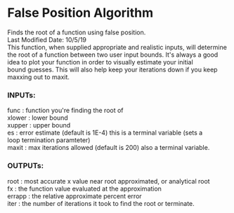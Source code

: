 # False Position Algorithm  
Finds the root of a function using false position.  
Last Modified Date: 10/5/19   
This function, when supplied appropriate and realistic inputs, will determine  
the root of a function between two user input bounds. It's always a good  
idea to plot your function in order to visually estimate your initial  
bound guesses. This will also help keep your iterations down if you keep  
maxxing out to maxit.  
### INPUTs:  
func : function you're finding the root of  
xlower : lower bound  
xupper : upper bound  
es : error estimate (default is 1E-4) this is a terminal variable (sets a  
loop termination paramteter)  
maxit : max iterations allowed (default is 200) also a terminal variable.  
### OUTPUTs:  
root : most accurate x value near root approximated, or analytical root  
fx : the function value evaluated at the approximation  
errapp : the relative approximate percent error   
iter : the number of iterations it took to find the root or terminate.  
